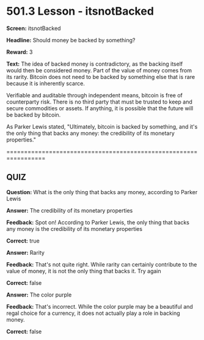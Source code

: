 # 501.3 Lesson - itsnotBacked

**Screen:** itsnotBacked

**Headline:** Should money be backed by something?

**Reward:** 3

**Text:** The idea of backed money is contradictory, as the backing itself would then be considered money. Part of the value of money comes from its rarity. Bitcoin does not need to be backed by something else that is rare because it is inherently scarce.

Verifiable and auditable through independent means, bitcoin is free of counterparty risk. There is no third party that must be trusted to keep and secure commodities or assets. If anything, it is possible that the future will be backed by bitcoin.

As Parker Lewis stated, &quot;Ultimately, bitcoin is backed by something, and it&#x27;s the only thing that backs any money: the credibility of its monetary properties.&quot;


=================================================================

## QUIZ

**Question:** What is the only thing that backs any money, according to Parker Lewis


**Answer:** The credibility of its monetary properties

**Feedback:** Spot on! According to Parker Lewis, the only thing that backs any money is the credibility of its monetary properties

**Correct:** true

**Answer:** Rarity

**Feedback:** That&#x27;s not quite right. While rarity can certainly contribute to the value of money, it is not the only thing that backs it. Try again

**Correct:** false

**Answer:** The color purple

**Feedback:** That&#x27;s incorrect. While the color purple may be a beautiful and regal choice for a currency, it does not actually play a role in backing money.

**Correct:** false


<figure><img src="../.gitbook/assets/501-03.png" alt=""><figcaption></figcaption></figure>

